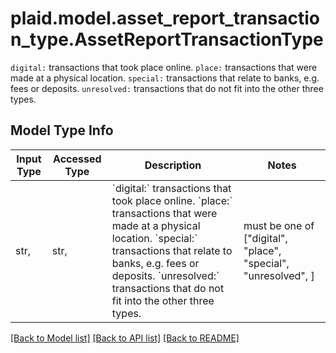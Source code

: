 # plaid.model.asset_report_transaction_type.AssetReportTransactionType

`digital:` transactions that took place online.  `place:` transactions that were made at a physical location.  `special:` transactions that relate to banks, e.g. fees or deposits.  `unresolved:` transactions that do not fit into the other three types. 

## Model Type Info
Input Type | Accessed Type | Description | Notes
------------ | ------------- | ------------- | -------------
str,  | str,  | &#x60;digital:&#x60; transactions that took place online.  &#x60;place:&#x60; transactions that were made at a physical location.  &#x60;special:&#x60; transactions that relate to banks, e.g. fees or deposits.  &#x60;unresolved:&#x60; transactions that do not fit into the other three types.  | must be one of ["digital", "place", "special", "unresolved", ] 

[[Back to Model list]](../../README.md#documentation-for-models) [[Back to API list]](../../README.md#documentation-for-api-endpoints) [[Back to README]](../../README.md)

